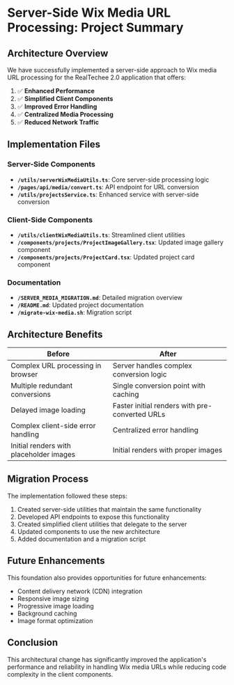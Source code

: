 # Server-Side Wix Media URL Processing: Project Summary

## Architecture Overview

We have successfully implemented a server-side approach to Wix media URL processing for the RealTechee 2.0 application that offers:

1. ✅ **Enhanced Performance**
2. ✅ **Simplified Client Components**
3. ✅ **Improved Error Handling**
4. ✅ **Centralized Media Processing**
5. ✅ **Reduced Network Traffic**

## Implementation Files

### Server-Side Components

- **`/utils/serverWixMediaUtils.ts`**: Core server-side processing logic
- **`/pages/api/media/convert.ts`**: API endpoint for URL conversion
- **`/utils/projectsService.ts`**: Enhanced service with server-side conversion

### Client-Side Components

- **`/utils/clientWixMediaUtils.ts`**: Streamlined client utilities
- **`/components/projects/ProjectImageGallery.tsx`**: Updated image gallery component
- **`/components/projects/ProjectCard.tsx`**: Updated project card component

### Documentation

- **`/SERVER_MEDIA_MIGRATION.md`**: Detailed migration overview
- **`/README.md`**: Updated project documentation
- **`/migrate-wix-media.sh`**: Migration script

## Architecture Benefits

| Before | After |
|--------|-------|
| Complex URL processing in browser | Server handles complex conversion logic |
| Multiple redundant conversions | Single conversion point with caching |
| Delayed image loading | Faster initial renders with pre-converted URLs |
| Complex client-side error handling | Centralized error handling |
| Initial renders with placeholder images | Initial renders with proper images |

## Migration Process

The implementation followed these steps:

1. Created server-side utilities that maintain the same functionality
2. Developed API endpoints to expose this functionality
3. Created simplified client utilities that delegate to the server
4. Updated components to use the new architecture
5. Added documentation and a migration script

## Future Enhancements

This foundation also provides opportunities for future enhancements:

- Content delivery network (CDN) integration
- Responsive image sizing
- Progressive image loading
- Background caching
- Image format optimization

## Conclusion

This architectural change has significantly improved the application's performance and reliability in handling Wix media URLs while reducing code complexity in the client components.

